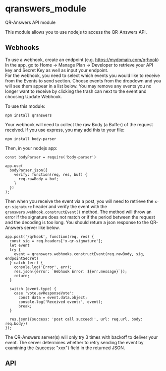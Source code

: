 # qranswers_module
QR-Answers API module

This module allows you to use nodejs to access the QR-Answers API.

## Webhooks

To use a webhook, create an endpoint (e.g.  https://mydomain.com/qrhook)
In the app, go to Home -> Manage Plan -> Developer to retrieve your API key and Secret Key as well as input your endpoint.  
For the webhook, you need to select which events you would like to receive from the Events to send section.  Choose events from
the dropdown and you will see them appear in a list below.  You may remove any events you no longer want to receive by 
clicking the trash can next to the event and choosing Update Webhook.

To use this module:

```
npm install qranswers
```

Your webhook will need to collect the raw Body (a Buffer) of the request received.  If you use express, you may add this to your file:

```
npm install body-parser
```

Then, in your nodejs app:

```
const bodyParser = require('body-parser')

app.use(
  bodyParser.json({
    verify: function(req, res, buf) {
      req.rawBody = buf;
    }
  })
);
```

Then when you receive the event via a post, you will need to retrieve the ```x-qr-signature``` header and verify the event with the ```qranswers.webhook.constructEvent()``` method.
The method will throw an error if the signature does not match or if the period between the request and the decoding is too long.
You should return a json response to the QR-Answers server like below.

```
app.post('/qrhook', function(req, res) {
  const sig = req.headers['x-qr-signature'];
  let event
  try {
    event = qranswers.webhooks.constructEvent(req.rawBody, sig, endpointSecret)
  } catch (err) {
    console.log('Error', err);
    res.json({error: `Webhook Error: ${err.message}`});
    return;
  }

  switch (event.type) {
    case 'vote.evResponseVote':
      const data = event.data.object;
      console.log('Received event:', event);
      break;
  }

  res.json({success: 'post call succeed!', url: req.url, body: req.body})
});
```

The QR-Answers server(s) will only try 3 times with backoff to deliver your event.  The server determines whether to retry sending the event by examining the 
{success: "xxx"} field in the returned JSON.


## API
